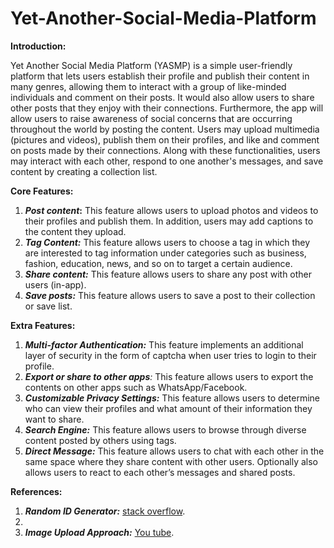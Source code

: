 # Yet-Another-Social-Media-Platform

**Introduction:**

Yet Another Social Media Platform (YASMP) is a simple user-friendly platform that lets users establish their profile and publish their content in many genres, allowing them to interact with a group of like-minded individuals and comment on their posts. It would also allow users to share other posts that they enjoy with their connections. Furthermore, the app will allow users to raise awareness of social concerns that are occurring throughout the world by posting the content. Users may upload multimedia (pictures and videos), publish them on their profiles, and like and comment on posts made by their connections. Along with these functionalities, users may interact with each other, respond to one another's messages, and save content by creating a collection list.

**Core Features:**

1. ***Post content*:** This feature allows users to upload photos and videos to their profiles and publish them. In addition, users may add captions to the content they upload.
2. ***Tag Content:*** This feature allows users to choose a tag in which they are interested to tag information under categories such as business, fashion, education, news, and so on to target a certain audience.
3. ***Share content:*** This feature allows users to share any post with other users (in-app).
4. ***Save posts:*** This feature allows users to save a post to their collection or save list.

**Extra Features:**

1. ***Multi-factor Authentication:*** This feature implements an additional layer of security in the form of captcha when user tries to login to their profile.
2. ***Export or share to other apps**:* This feature allows users to export the contents on other apps such as WhatsApp/Facebook.
3. ***Customizable Privacy Settings:*** This feature allows users to determine who can view their profiles and what amount of their information they want to share.
4. ***Search Engine:*** This feature allows users to browse through diverse content posted by others using tags.
5. ***Direct Message:*** This feature allows users to chat with each other in the same space where they share content with other users. Optionally also allows users to react to each other’s messages and shared posts.

**References:**
1. ***Random ID Generator:*** [stack overflow](https://stackoverflow.com/questions/1349404/generate-random-string-characters-in-javascript).
2. 
1. ***Image Upload Approach:*** [You tube](https://www.youtube.com/watch?v=7BnTHapJmD0).

